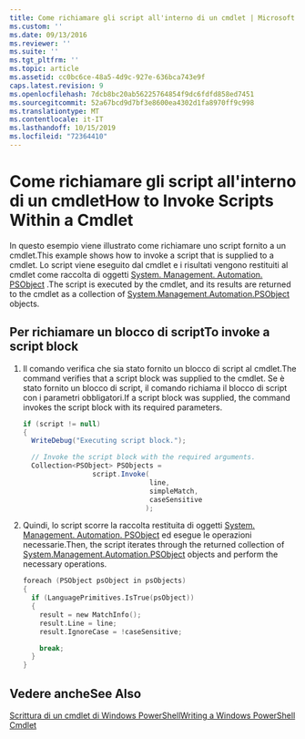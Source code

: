 ```yaml
---
title: Come richiamare gli script all'interno di un cmdlet | Microsoft Docs
ms.custom: ''
ms.date: 09/13/2016
ms.reviewer: ''
ms.suite: ''
ms.tgt_pltfrm: ''
ms.topic: article
ms.assetid: cc0bc6ce-48a5-4d9c-927e-636bca743e9f
caps.latest.revision: 9
ms.openlocfilehash: 7dcb8bc20ab56225764854f9dc6fdfd858ed7451
ms.sourcegitcommit: 52a67bcd9d7bf3e8600ea4302d1fa8970ff9c998
ms.translationtype: MT
ms.contentlocale: it-IT
ms.lasthandoff: 10/15/2019
ms.locfileid: "72364410"
---
```

# <a name="how-to-invoke-scripts-within-a-cmdlet"></a><span data-ttu-id="5d076-102">Come richiamare gli script all'interno di un cmdlet</span><span class="sxs-lookup"><span data-stu-id="5d076-102">How to Invoke Scripts Within a Cmdlet</span></span>

<span data-ttu-id="5d076-103">In questo esempio viene illustrato come richiamare uno script fornito a un cmdlet.</span><span class="sxs-lookup"><span data-stu-id="5d076-103">This example shows how to invoke a script that is supplied to a cmdlet.</span></span> <span data-ttu-id="5d076-104">Lo script viene eseguito dal cmdlet e i risultati vengono restituiti al cmdlet come raccolta di oggetti [System. Management. Automation. PSObject](/dotnet/api/System.Management.Automation.PSObject) .</span><span class="sxs-lookup"><span data-stu-id="5d076-104">The script is executed by the cmdlet, and its results are returned to the cmdlet as a collection of [System.Management.Automation.PSObject](/dotnet/api/System.Management.Automation.PSObject) objects.</span></span>

## <a name="to-invoke-a-script-block"></a><span data-ttu-id="5d076-105">Per richiamare un blocco di script</span><span class="sxs-lookup"><span data-stu-id="5d076-105">To invoke a script block</span></span>

1. <span data-ttu-id="5d076-106">Il comando verifica che sia stato fornito un blocco di script al cmdlet.</span><span class="sxs-lookup"><span data-stu-id="5d076-106">The command verifies that a script block was supplied to the cmdlet.</span></span> <span data-ttu-id="5d076-107">Se è stato fornito un blocco di script, il comando richiama il blocco di script con i parametri obbligatori.</span><span class="sxs-lookup"><span data-stu-id="5d076-107">If a script block was supplied, the command invokes the script block with its required parameters.</span></span>

    ```csharp
    if (script != null)
    {
      WriteDebug("Executing script block.");

      // Invoke the script block with the required arguments.
      Collection<PSObject> PSObjects =
                     script.Invoke(
                                   line,
                                   simpleMatch,
                                   caseSensitive
                                  );
    ```

2. <span data-ttu-id="5d076-108">Quindi, lo script scorre la raccolta restituita di oggetti [System. Management. Automation. PSObject](/dotnet/api/System.Management.Automation.PSObject) ed esegue le operazioni necessarie.</span><span class="sxs-lookup"><span data-stu-id="5d076-108">Then, the script iterates through the returned collection of [System.Management.Automation.PSObject](/dotnet/api/System.Management.Automation.PSObject) objects and perform the necessary operations.</span></span>

    ```c
    foreach (PSObject psObject in psObjects)
    {
      if (LanguagePrimitives.IsTrue(psObject))
      {
        result = new MatchInfo();
        result.Line = line;
        result.IgnoreCase = !caseSensitive;

        break;
      }
    }

    ```

## <a name="see-also"></a><span data-ttu-id="5d076-109">Vedere anche</span><span class="sxs-lookup"><span data-stu-id="5d076-109">See Also</span></span>

[<span data-ttu-id="5d076-110">Scrittura di un cmdlet di Windows PowerShell</span><span class="sxs-lookup"><span data-stu-id="5d076-110">Writing a Windows PowerShell Cmdlet</span></span>](./writing-a-windows-powershell-cmdlet.md)
